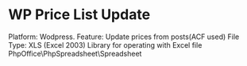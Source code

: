 # WP Price List Update
Platform: Wodpress. Feature: Update prices from posts(ACF used)
File Type: XLS (Excel 2003)
Library for operating with Excel file PhpOffice\PhpSpreadsheet\Spreadsheet
